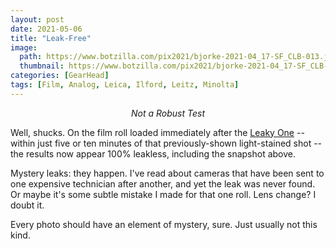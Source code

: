 ```yaml
---
layout: post
date: 2021-05-06
title: "Leak-Free"
image:
  path: https://www.botzilla.com/pix2021/bjorke-2021-04_17-SF_CLB-013.jpg
  thumbnail: https://www.botzilla.com/pix2021/bjorke-2021-04_17-SF_CLB-013.jpg
categories: [GearHead]
tags: [Film, Analog, Leica, Ilford, Leitz, Minolta]
---
```


<center><i>Not a Robust Test</i></center>

Well, shucks. On the film roll loaded immediately after the <a href="{{ site.baseurl }}{% post_url 2021-04-29-Leak %}">Leaky One</a> -- within just five or ten minutes of that previously-shown light-stained shot -- the results now appear 100% leakless, including the snapshot above.

Mystery leaks: they happen. I've read about cameras that have been sent to one expensive technician after another, and yet the leak was never found. Or maybe it's some subtle mistake I made for that one roll. Lens change? I doubt it.

Every photo should have an element of mystery, sure. Just usually not this kind.
